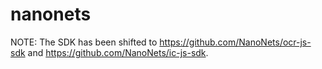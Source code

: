 # nanonets

NOTE: The SDK has been shifted to https://github.com/NanoNets/ocr-js-sdk and https://github.com/NanoNets/ic-js-sdk.
